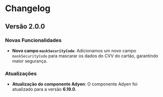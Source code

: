 # Changelog

## Versão 2.0.0

### Novas Funcionalidades

- **Novo campo `maskSecurityCode`**: Adicionamos um novo campo `maskSecurityCode` para mascarar os dados do CVV do cartão, garantindo maior segurança.

### Atualizações

- **Atualização do componente Adyen**: O componente Adyen foi atualizado para a versão **6.19.0**.